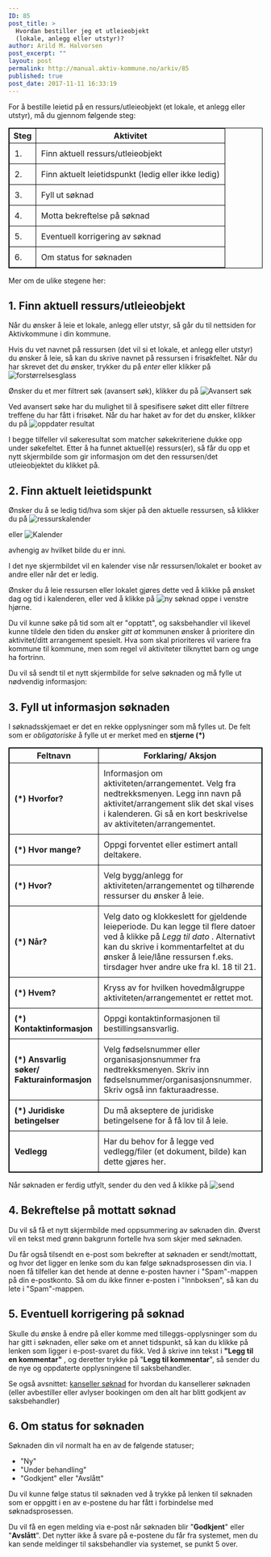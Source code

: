 ```yaml
---
ID: 85
post_title: >
  Hvordan bestiller jeg et utleieobjekt
  (lokale, anlegg eller utstyr)?
author: Arild M. Halvorsen
post_excerpt: ""
layout: post
permalink: http://manual.aktiv-kommune.no/arkiv/85
published: true
post_date: 2017-11-11 16:33:19
---
```

For å bestille leietid på en ressurs/utleieobjekt (et lokale, et anlegg eller utstyr), må du gjennom følgende steg:

Steg | Aktivitet
---------|-------------------------------------
1. |Finn aktuell ressurs/utleieobjekt
2. |Finn aktuelt leietidspunkt (ledig eller ikke ledig)
3. |Fyll ut søknad
4. |Motta bekreftelse på søknad
5. |Eventuell korrigering av søknad
6. |Om status for søknaden

Mer om de ulike stegene her:
## 1. Finn aktuell ressurs/utleieobjekt
Når du ønsker å leie et lokale, anlegg eller utstyr, så går du til nettsiden for Aktivkommune i din kommune. 

Hvis du vet navnet på ressursen (det vil si et lokale, et anlegg eller utstyr) du ønsker å leie, så kan du skrive navnet på ressursen i frisøkfeltet. Når du har skrevet det du ønsker, trykker du på *enter* eller klikker på 
![forstørrelsesglass](http://manual.aktiv-kommune.no/wp-content/uploads/2018/01/forstorrelsesglass.png)

Ønsker du et mer filtrert søk (avansert søk), klikker du på 
![Avansert søk](http://manual.aktiv-kommune.no/wp-content/uploads/2018/01/avansertsok.png) 

Ved avansert søke har du mulighet til å spesifisere søket ditt eller filtrere treffene du har fått i frisøket. 
Når du har haket av for det du ønsker, klikker du på
           ![oppdater resultat](http://manual.aktiv-kommune.no/wp-content/uploads/2017/12/Oppdaterresultat.png) 

I begge tilfeller vil søkeresultat som matcher søkekriteriene dukke opp under søkefeltet.
Etter å ha funnet aktuell(e) ressurs(er), så får du opp et nytt skjermbilde som gir informasjon om det den ressursen/det utleieobjektet du klikket på.
 
## 2. Finn aktuelt leietidspunkt
Ønsker du å se ledig tid/hva som skjer på den aktuelle ressursen, så klikker du på 
   ![ressurskalender](http://manual.aktiv-kommune.no/wp-content/uploads/2018/03/ressurskalender1.png)

eller
   ![Kalender](http://manual.aktiv-kommune.no/wp-content/uploads/2018/01/kalender.png) 

avhengig av hvilket bilde du er inni. 

I det nye skjermbildet vil en kalender vise når ressursen/lokalet er booket av andre eller når det er ledig. 

Ønsker du å leie ressursen eller lokalet gjøres dette ved å klikke på ønsket dag og tid i kalenderen, eller ved å klikke på 
![ny søknad](http://manual.aktiv-kommune.no/wp-content/uploads/2018/01/nysoknad.png) 
oppe i venstre hjørne. 

Du vil kunne søke på tid som alt er "opptatt", og saksbehandler vil likevel kunne tildele den tiden du ønsker <em>gitt at </em> kommunen ønsker å prioritere din aktivitet/ditt arrangement spesielt. Hva som skal prioriteres vil variere fra kommune til kommune, men som regel vil aktiviteter tilknyttet barn og unge ha fortrinn.

Du vil så sendt til et nytt skjermbilde for selve søknaden og må fylle ut nødvendig informasjon: 

## 3. Fyll ut informasjon søknaden
I søknadsskjemaet er det en rekke opplysninger som må fylles ut. De felt som er <em>obligatoriske </em>å fylle ut er merket med en <strong>stjerne (*)</strong>

Feltnavn| Forklaring/ Aksjon
--------------------------------------------------|------------------------------------------------
**(*) Hvorfor?** |Informasjon om aktiviteten/arrangementet. Velg fra nedtrekksmenyen. Legg inn navn på aktivitet/arrangement slik det skal vises i kalenderen. Gi så en kort beskrivelse av aktiviteten/arrangementet. 
**(*) Hvor mange?** |Oppgi forventet eller estimert antall deltakere. 
**(*) Hvor?** |Velg bygg/anlegg for aktiviteten/arrangementet og tilhørende ressurser du ønsker å leie. 
**(*) Når?** |Velg dato og klokkeslett for gjeldende leieperiode. Du kan legge til flere datoer ved å klikke på *Legg til dato* . Alternativt kan du skrive i kommentarfeltet at du ønsker å leie/låne ressursen f.eks. tirsdager hver andre uke  fra kl. 18 til 21.
**(*) Hvem?** |Kryss av for hvilken hovedmålgruppe aktiviteten/arrangementet er rettet mot. 
**(*) Kontaktinformasjon** |Oppgi kontaktinformasjonen til bestillingsansvarlig.
**(*) Ansvarlig søker/ Fakturainformasjon** |Velg fødselsnummer eller organisasjonsnummer fra nedtrekksmenyen. Skriv inn fødselsnummer/organisasjonsnummer. Skriv også inn fakturaadresse. 
**(*) Juridiske betingelser** |Du må akseptere de juridiske betingelsene for å få lov til å leie. 
**Vedlegg** |Har du behov for å legge ved vedlegg/filer (et dokument, bilde) kan dette gjøres her.

<style>
table, th, td {
    border: 1px solid black;
    border-collapse: collapse;

}
td {padding: 10px;}

</style>

Når søknaden er ferdig utfylt, sender du den ved å klikke på 
![send](http://manual.aktiv-kommune.no/wp-content/uploads/2018/01/sendfrontend.png) 

## 4. Bekreftelse på mottatt søknad
Du vil så få et nytt skjermbilde med oppsummering av søknaden din. Øverst vil en tekst med grønn bakgrunn fortelle hva som skjer med søknaden.

Du får også tilsendt en e-post som bekrefter at søknaden er sendt/mottatt, og hvor det ligger en lenke som du kan følge søknadsprosessen din via. I noen få tilfeller kan det hende at denne e-posten havner i "Spam"-mappen på din e-postkonto. Så om du ikke finner e-posten i "Innboksen", så  kan du lete i "Spam"-mappen.

## 5. Eventuell korrigering på søknad
Skulle du ønske å endre på eller komme med tilleggs-opplysninger som du har gitt i søknaden, eller søke om et annet tidspunkt, så kan du klikke på lenken som ligger i e-post-svaret du fikk. 
Ved å skrive inn tekst i <strong>"Legg til en kommentar"</strong> , og 
deretter trykke på "<strong>Legg til kommentar</strong>", 
så sender du de nye og oppdaterte opplysningene til saksbehandler. 

Se også avsnittet: [kanseller søknad](http://manual.aktiv-kommune.no/?p=958) for hvordan du kansellerer søknaden (eller avbestiller eller avlyser bookingen om den alt har blitt godkjent av saksbehandler)

## 6. Om status for søknaden
Søknaden din vil normalt ha en av de følgende statuser;
* "Ny"
* "Under behandling"
* "Godkjent" eller "Avslått"

Du vil kunne følge status til søknaden ved å trykke på lenken til søknaden som er oppgitt i en av e-postene du har fått i forbindelse med søknadsprosessen.

Du vil få en egen melding via e-post når søknaden blir "<strong>Godkjent</strong>" eller "<strong>Avslått</strong>". Det nytter ikke å svare på e-postene du får fra systemet, men du kan sende meldinger til saksbehandler via systemet, se punkt 5 over.